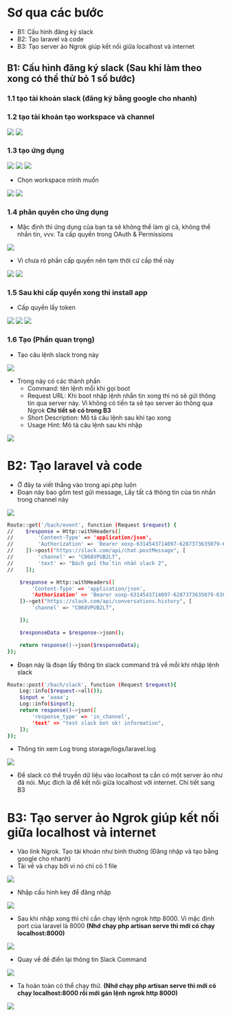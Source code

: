# Sơ qua các bước
- B1: Cấu hình đăng ký slack
- B2: Tạo laravel và code
- B3: Tạo server ảo Ngrok giúp kết nối giữa localhost và internet

## B1: Cấu hình đăng ký slack (Sau khi làm theo xong có thể thử bỏ 1 số bước)
### 1.1 tạo tài khoản slack (đăng ký bằng google cho nhanh)
### 1.2 tạo tài khoản tạo workspace và channel
![](https://res.cloudinary.com/do5mcnq9w/image/upload/v1701938302/slack_bot/create_workspace_1.png)
![](https://res.cloudinary.com/do5mcnq9w/image/upload/v1701938362/slack_bot/create_channel_2.webp)

### 1.3 tạo ứng dụng
![](https://res.cloudinary.com/do5mcnq9w/image/upload/v1701938532/slack_bot/create_app_3.1.png)
![](https://res.cloudinary.com/do5mcnq9w/image/upload/v1701938532/slack_bot/create_app_3.2.png)
![](https://res.cloudinary.com/do5mcnq9w/image/upload/v1701938532/slack_bot/create_app_3.3.png)

- Chọn workspace mình muốn

![](https://res.cloudinary.com/do5mcnq9w/image/upload/v1701938532/slack_bot/create_app_3.4.png)
![](https://res.cloudinary.com/do5mcnq9w/image/upload/v1701938532/slack_bot/done_create_app_3.5.png)

### 1.4 phân quyên cho ứng dụng
- Mặc định thì ứng dụng của bạn ta sẽ không thể làm gì cả, không thể nhắn tin, vvv. Ta cấp quyền trong OAuth & Permissions

![](https://res.cloudinary.com/do5mcnq9w/image/upload/v1701938532/slack_bot/Set_Permission_4.1.png)

- Vì chưa rõ phần cấp quyền nên tạm thời cứ cấp thế này

![](https://res.cloudinary.com/do5mcnq9w/image/upload/v1701939322/slack_bot/Set_Permission_4.2.png)
![](https://res.cloudinary.com/do5mcnq9w/image/upload/v1701939322/slack_bot/Set_Permission_4.3.png)

### 1.5 Sau khi cấp quyền xong thì install app
- Cấp quyền lấy token

![](https://res.cloudinary.com/do5mcnq9w/image/upload/v1701939587/slack_bot/install_app_5.1.png)
![](https://res.cloudinary.com/do5mcnq9w/image/upload/v1701939587/slack_bot/install_app_5.2.png)
![](https://res.cloudinary.com/do5mcnq9w/image/upload/v1701939587/slack_bot/install_app_5.3.png)

### 1.6 Tạo  (Phần quan trọng)
- Tạo câu lệnh slack trong này

![](https://res.cloudinary.com/do5mcnq9w/image/upload/v1701939587/slack_bot/slack_command_6.1.png)

- Trong này có các thành phần
  - Command: tên lệnh mỗi khi gọi boot
  - Request URL: Khi boot nhập lệnh nhắn tin xong thì nó sẽ gửi thông tin qua server này. Vì không có tiền ta sẽ tạo server ảo thông qua Ngrok **Chi tiết sẽ có trong B3**
  - Short Description: Mô tả câu lệnh sau khi tạo xong
  - Usage Hint: Mô tả câu lệnh sau khi nhập
  
![](https://res.cloudinary.com/do5mcnq9w/image/upload/v1701939587/slack_bot/slack_command_6.2.png)

# B2: Tạo laravel và code
- Ở đây ta viết thẳng vào trong api.php luôn
- Đoạn này bao gồm test gửi message, Lấy tất cả thông tin của tin nhắn trong channel này

![](https://res.cloudinary.com/do5mcnq9w/image/upload/v1701940712/slack_bot/Channel_ID.png)

```sh
Route::get('/bach/event', function (Request $request) {
//    $response = Http::withHeaders([
//        'Content-Type' => 'application/json',
//        'Authorization' => 'Bearer xoxp-6314543714097-6287373635079-6304522049988-5fa6233ae1694c78d2c0cd08188fb0a4',
//    ])->post("https://slack.com/api/chat.postMessage", [
//        'channel' => "C068VPUB2LT",
//        'text' => "Bách gửi thử tin nhắn slack 2",
//    ]);

    $response = Http::withHeaders([
        'Content-Type' => 'application/json',
        'Authorization' => 'Bearer xoxp-6314543714097-6287373635079-6304522049988-5fa6233ae1694c78d2c0cd08188fb0a4',
    ])->get("https://slack.com/api/conversations.history", [
        'channel' => "C068VPUB2LT",

    ]);

    $responseData = $response->json();

    return response()->json($responseData);
});
```

- Đoạn này là đoạn lấy thông tin slack command trả về mỗi khi nhập lệnh slack

```sh
Route::post('/bach/slack', function (Request $request){
    Log::info($request->all());
    $input = 'aaaa';
    Log::info($input);
    return response()->json([
        'response_type' => 'in_channel',
        'text' => "test slack bot ok! information",
    ]);
});
```
- Thông tin xem Log trong storage/logs/laravel.log

![](https://res.cloudinary.com/do5mcnq9w/image/upload/v1701941093/slack_bot/laravel_log_7.1.png)

- Để slack có thể truyền dữ liệu vào localhost ta cần có một server ảo như đã nói. Mục đích là để kết nối giữa localhost với internet. Chi tiết sang B3

# B3: Tạo server ảo Ngrok giúp kết nối giữa localhost và internet
- Vào link Ngrok. Tạo tài khoản như bình thường (Đăng nhập và tạo bằng google cho nhanh)
- Tải về và chạy bởi vì nó chỉ có 1 file

![](https://res.cloudinary.com/do5mcnq9w/image/upload/v1701941451/slack_bot/Ngrok_setup_8.1.png)

- Nhập cấu hình key để đăng nhập

![](https://res.cloudinary.com/do5mcnq9w/image/upload/v1701941451/slack_bot/Ngrok_setup_8.2.png)

- Sau khi nhập xong thì chỉ cần chạy lệnh ngrok http 8000. Vì mặc định port của laravel là 8000 **(Nhớ chạy php artisan serve thì mới có chạy localhost:8000)**

![](https://res.cloudinary.com/do5mcnq9w/image/upload/v1701941451/slack_bot/Ngrok_setup_8.3.png)

- Quay về đề điền lại thông tin Slack Command

![](https://res.cloudinary.com/do5mcnq9w/image/upload/v1701939587/slack_bot/slack_command_6.2.png)


- Ta hoàn toàn có thể chạy thử. **(Nhớ chạy php artisan serve thì mới có chạy localhost:8000 rồi mới gán lệnh ngrok http 8000)**

![](https://res.cloudinary.com/do5mcnq9w/image/upload/v1701941451/slack_bot/Ngrok_setup_8.4.png)
